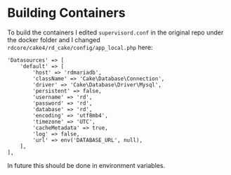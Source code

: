 # Building Containers
To build the containers I edited `supervisord.conf` in the original repo under the docker folder and I changed 
`rdcore/cake4/rd_cake/config/app_local.php` here:
```
'Datasources' => [
    'default' => [
        'host' => 'rdmariadb',
        'className' => 'Cake\Database\Connection',
        'driver' => 'Cake\Database\Driver\Mysql',
        'persistent' => false,
        'username' => 'rd',
        'password' => 'rd',
        'database' => 'rd',
        'encoding' => 'utf8mb4',
        'timezone' => 'UTC',
        'cacheMetadata' => true,
        'log' => false,
        'url' => env('DATABASE_URL', null),
    ],
],
```
In future this should be done in environment variables.